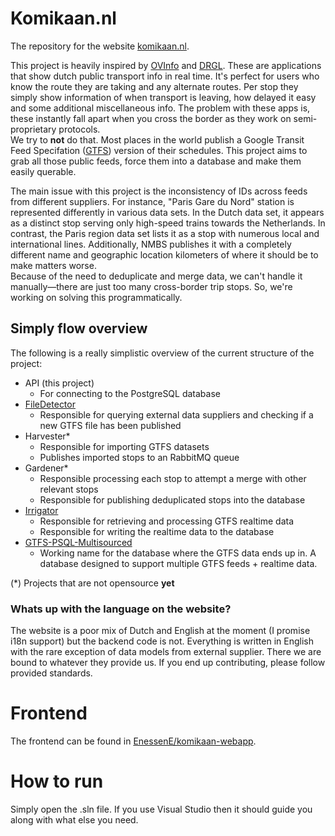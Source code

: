 # Komikaan.nl
The repository for the website [komikaan.nl](https://komikaan.nl). <br>

This project is heavily inspired by [OVInfo](https://play.google.com/store/apps/details?id=nl.skywave.ovinfo&hl=en) and [DRGL](https://drgl.nl/). These are applications that show dutch public transport info in real time. It's perfect for users who know the route they are taking and any alternate routes. Per stop they simply show information of when transport is leaving, how delayed it easy and some additional miscellaneous info. The problem with these apps is, these instantly fall apart when you cross the border as they work on semi-proprietary protocols. <br>
We try to <b>not</b> do that. Most places in the world publish a Google Transit Feed Specifation ([GTFS](https://gtfs.org)) version of their schedules. This project aims to grab all those public feeds, force them into a database and make them easily querable. <br>

The main issue with this project is the inconsistency of IDs across feeds from different suppliers. For instance, "Paris Gare du Nord" station is represented differently in various data sets. In the Dutch data set, it appears as a distinct stop serving only high-speed trains towards the Netherlands. In contrast, the Paris region data set lists it as a stop with numerous local and international lines. Additionally, NMBS publishes it with a completely different name and geographic location kilometers of where it should be to make matters worse. <br> 
Because of the need to deduplicate and merge data, we can't handle it manually—there are just too many cross-border trip stops. So, we're working on solving this programmatically.

## Simply flow overview
The following is a really simplistic overview of the current structure of the project:
- API (this project)
    - For connecting to the PostgreSQL database
- [FileDetector](https://github.com/EnessenE/komikaan-file-detector)
    - Responsible for querying external data suppliers and checking if a new GTFS file has been published
- Harvester*
    - Responsible for importing GTFS datasets
    - Publishes imported stops to an RabbitMQ queue
- Gardener*
    - Responsible processing each stop to attempt a merge with other relevant stops
    - Responsible for publishing deduplicated stops into the database
- [Irrigator](https://github.com/EnessenE/komikaan-irrigator)
    - Responsible for retrieving and processing GTFS realtime data
    - Responsible for writing the realtime data to the database 
- [GTFS-PSQL-Multisourced](https://github.com/EnessenE/gtfs-psql-multisourced)
    - Working name for the database where the GTFS data ends up in. A database designed to support multiple GTFS feeds + realtime data.

(*) Projects that are not opensource <b>yet</b>

### Whats up with the language on the website?
The website is a poor mix of Dutch and English at the moment (I promise i18n support) but the backend code is not. Everything is written in English with the rare exception of data models from external supplier. There we are bound to whatever they provide us.
If you end up contributing, please follow provided standards.
# Frontend
The frontend can be found in [EnessenE/komikaan-webapp](https://github.com/EnessenE/komikaan).
# How to run
Simply open the .sln file. If you use Visual Studio then it should guide you along with what else you need.
